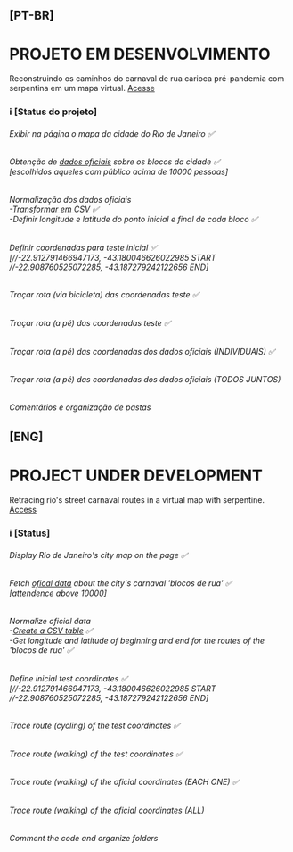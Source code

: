 ## [PT-BR]
# PROJETO EM DESENVOLVIMENTO
Reconstruindo os caminhos do carnaval de rua carioca pré-pandemia com serpentina em um mapa virtual.
<a href='https://izamith.github.io/caminhos-de-serpentina/index.html'>Acesse</a>

### ℹ [Status  do projeto] 
###### Exibir na página o mapa da cidade do Rio de Janeiro ✅

###### Obtenção de <a href='https://github.com/izamith/caminhos-de-serpentina/blob/main/81d05b_f4ba112f5af24879921317ccbd954ebb.pdf'>dados oficiais</a> sobre os blocos da cidade ✅ <br> [escolhidos aqueles com público acima de 10000 pessoas] 

###### Normalização dos dados oficiais <br> -<a href='https://github.com/izamith/caminhos-de-serpentina/blob/main/10mil.csv'>Transformar em CSV</a> ✅ <br> -Definir longitude e latitude do ponto inicial e final de cada bloco ✅
 
###### Definir coordenadas para teste inicial ✅ <br>[//-22.912791466947173, -43.180046626022985 START //-22.908760525072285, -43.187279242122656 END]

###### Traçar rota (via bicicleta) das coordenadas teste ✅

###### Traçar rota (a pé) das coordenadas teste ✅

###### Traçar rota (a pé) das coordenadas dos dados oficiais (INDIVIDUAIS) ✅

###### Traçar rota (a pé) das coordenadas dos dados oficiais (TODOS JUNTOS) 

###### Comentários e organização de pastas



## [ENG]
# PROJECT UNDER DEVELOPMENT
Retracing rio's street carnaval routes in a virtual map with serpentine.
<a href='https://izamith.github.io/caminhos-de-serpentina/index.html'>Access</a>

### ℹ [Status] 
###### Display Rio de Janeiro's city map on the page ✅

###### Fetch <a href='https://github.com/izamith/caminhos-de-serpentina/blob/main/81d05b_f4ba112f5af24879921317ccbd954ebb.pdf'>ofical data</a> about the city's carnaval 'blocos de rua' ✅ <br> [attendence above 10000] 

###### Normalize oficial data <br> -<a href='https://github.com/izamith/caminhos-de-serpentina/blob/main/10mil.csv'>Create a CSV table</a> ✅ <br> -Get longitude and latitude of beginning and end for the routes of the 'blocos de rua' ✅
 
###### Define inicial test coordinates ✅ <br>[//-22.912791466947173, -43.180046626022985 START //-22.908760525072285, -43.187279242122656 END]

###### Trace route (cycling) of the test coordinates ✅

###### Trace route (walking) of the test coordinates ✅

###### Trace route (walking) of the oficial coordinates (EACH ONE) ✅

###### Trace route (walking) of the oficial coordinates (ALL) 

###### Comment the code and organize folders



